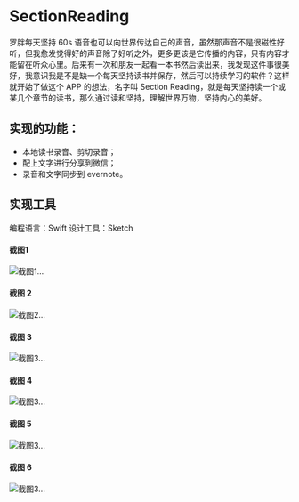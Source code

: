 # SectionReading
罗胖每天坚持 60s 语音也可以向世界传达自己的声音，虽然那声音不是很磁性好听，但我愈发觉得好的声音除了好听之外，更多更该是它传播的内容，只有内容才能留在听众心里。后来有一次和朋友一起看一本书然后读出来，我发现这件事很美好，我意识我是不是缺一个每天坚持读书并保存，然后可以持续学习的软件？这样就开始了做这个 APP 的想法，名字叫 Section Reading，就是每天坚持读一个或某几个章节的读书，那么通过读和坚持，理解世界万物，坚持内心的美好。

## 实现的功能：
- 本地读书录音、剪切录音；
- 配上文字进行分享到微信；
- 录音和文字同步到 evernote。

## 实现工具
编程语言：Swift
设计工具：Sketch


#### 截图1
![截图1...](/Snapshoot/SectionReading1.jpg)

#### 截图 2
![截图2...](/Snapshoot/SectionReading2.jpg)

#### 截图 3
![截图3...](/Snapshoot/SectionReading3.jpg)

#### 截图 4
![截图3...](/Snapshoot/SectionReading4.jpg)

#### 截图 5
![截图3...](/Snapshoot/SectionReading5.jpg)

#### 截图 6
![截图3...](/Snapshoot/SectionReading6.jpg)
